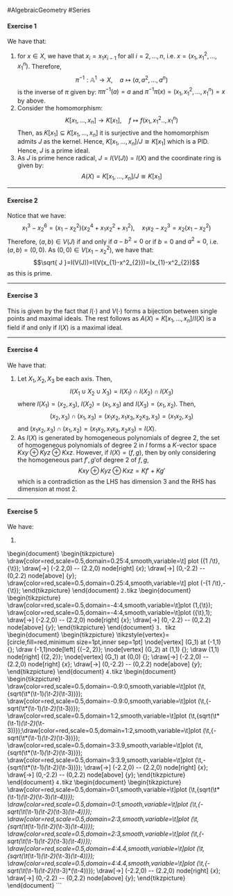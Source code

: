 #AlgebraicGeometry #Series 

#### Exercise 1
We have that:
1. for $x\in X$, we have that $x_{i}=x_{1}x_{i-1}$ for all $i=2,\dots,n$, i.e. $x=(x_{1},x_{1}^{2},\dots,x_{1}^n)$. Therefore, $$\pi ^{-1}:\mathbb{A}^{1}\to X,\quad a\mapsto (a,a^{2},\dots,a^n)$$is the inverse of $\pi$ given by: $\pi\pi ^{-1}(a)=a$ and $\pi ^{-1}\pi(x)=(x_{1},x_{1}^2,\dots,x_{1}^n)=x$ by above.
2. Consider the homomorphism: $$K[x_{1},\dots,x_{n}]\to K[x_{1}],\quad f\mapsto f(x_{1},x_{1}^{2}..,x_{1}^n)$$Then, as $K[x_{1}]\subseteq K[x_{1},\dots,x_{n}]$ it is surjective and the homomorphism admits $J$ as the kernel. Hence, $K[x_{1},\dots,x_{n}] / J\cong K[x_{1}]$ which is a PID. Hence, $J$ is a prime ideal.
3. As $J$ is prime hence radical, $J=I(V(J))=I(X)$ and the coordinate ring is given by: $$A(X)=K[x_{1},\dots,x_{n}] / J\cong K[x_{1}]$$

---
#### Exercise 2
Notice that we have: $$x_{1}^3-x_{2}^6=(x_{1}-x_{2}^2)(x_{2}^4+x_{1}x_{2}^2+x_{1}^{2}),\quad x_{1}x_{2}-x_{2}^3=x_{2}(x_{1}-x_{2}^2)$$Therefore, $(a,b)\in V(J)$ if and only if $a-b ^{2} = 0$ or if $b=0$ and $a^{2}=0$, i.e. $(a,b)=(0,0)$. As $(0,0)\in V(x_{1}-x_{2}^2)$, we have that: $$\sqrt{ J }=I(V(J))=I(V(x_{1}-x^2_{2}))=(x_{1}-x^2_{2})$$as this is prime. 

---
#### Exercise 3
This is given by the fact that $I(\cdot)$ and $V(\cdot)$ forms a bijection between single points and maximal ideals. The rest follows as $A(X)=K[x_{1},\dots,x_{n}] / I(X)$ is a field if and only if $I(X)$ is a maximal ideal.

---
#### Exercise 4
We have that:
1. Let $X_{1},X_{2},X_{3}$ be each axis. Then, $$I(X_{1}\cup X_{2}\cup X_{3})=I(X_{1})\cap I(X_{2})\cap I(X_{3})$$where $I(X_{1})=(x_{2},x_{3})$, $I(X_{2})=(x_{1},x_{3})$ and $I(X_{3})=(x_{1},x_{2})$. Then, $$(x_{2},x_{3})\cap(x_{1},x_{3})=(x_{1}x_{2},x_{1}x_{3},x_{2}x_{3},x_{3})=(x_{1}x_{2},x_{3})$$and $(x_{1}x_{2},x_{3})\cap(x_{1},x_{2})=(x_{1}x_{2},x_{1}x_{3},x_{2}x_{3})=I(X)$.
2. As $I(X)$ is generated by homogeneous polynomials of degree 2, the set of homogeneous polynomials of degree 2 in $I$ forms a $K$-vector space $Kxy\oplus Kyz\oplus Kxz$. However, if $I(X)=(f,g)$, then by only considering the homogeneous part $f',g'$of degree 2 of $f,g$, $$Kxy\oplus Kyz\oplus Kxz=Kf'+Kg'$$which is a contradiction as the LHS has dimension 3 and the RHS has dimension at most 2. 

---
#### Exercise 5
We have:
1. ```tikz 
\begin{document} 
\begin{tikzpicture}
\draw[color=red,scale=0.5,domain=0.25:4,smooth,variable=\t]
plot ({1 /\t},{\t});
\draw[->] (-2.2,0) -- (2.2,0) node[right] {$x$}; 
\draw[->] (0,-2.2) -- (0,2.2) node[above] {$y$}; 
\draw[color=red,scale=0.5,domain=0.25:4,smooth,variable=\t]
plot (-{1 /\t},-{\t});
\end{tikzpicture} 
\end{document} ```
2. ```tikz 
\begin{document} 
\begin{tikzpicture}
\draw[color=red,scale=0.5,domain=-4:4,smooth,variable=\t]plot (1,{\t});
\draw[color=red,scale=0.5,domain=-4:4,smooth,variable=\t]plot ({\t},1);
\draw[->] (-2.2,0) -- (2.2,0) node[right] {$x$}; 
\draw[->] (0,-2.2) -- (0,2.2) node[above] {$y$}; 
\end{tikzpicture} 
\end{document} ```
3.  ```tikz 
\begin{document} 
\begin{tikzpicture}
\tikzstyle{vertex}=[circle,fill=red,minimum size=1pt,inner sep=1pt]
  \node[vertex] (G_1) at (-1,1) {};
  \draw (-1,1)node[left] {$(-2,2)$}; 
  \node[vertex] (G_2) at (1,1) {};
  \draw (1,1)  node[right] {$(2,2)$}; 
  \node[vertex] (G_1) at (0,0) {};
\draw[->] (-2.2,0) -- (2.2,0) node[right] {$x$}; 
\draw[->] (0,-2.2) -- (0,2.2) node[above] {$y$}; 
\end{tikzpicture} 
\end{document} ```
4. ```tikz 
\begin{document} 
\begin{tikzpicture}
\draw[color=red,scale=0.5,domain=-0.9:0,smooth,variable=\t]plot (\t,{sqrt(\t*(\t-1)*(\t-2)*(\t-3))});
\draw[color=red,scale=0.5,domain=-0.9:0,smooth,variable=\t]plot (\t,{-sqrt(\t*(\t-1)*(\t-2)*(\t-3))});
\draw[color=red,scale=0.5,domain=1:2,smooth,variable=\t]plot (\t,{sqrt(\t*(\t-1)*(\t-2)*(\t-3))});\draw[color=red,scale=0.5,domain=1:2,smooth,variable=\t]plot (\t,{-sqrt(\t*(\t-1)*(\t-2)*(\t-3))});
\draw[color=red,scale=0.5,domain=3:3.9,smooth,variable=\t]plot (\t,{sqrt(\t*(\t-1)*(\t-2)*(\t-3))});
\draw[color=red,scale=0.5,domain=3:3.9,smooth,variable=\t]plot (\t,-{sqrt(\t*(\t-1)*(\t-2)*(\t-3))});
\draw[->] (-2.2,0) -- (2.2,0) node[right] {$x$}; 
\draw[->] (0,-2.2) -- (0,2.2) node[above] {$y$}; 
\end{tikzpicture} 
\end{document} ```
4. ```tikz 
\begin{document} 
\begin{tikzpicture}
\draw[color=red,scale=0.5,domain=0:1,smooth,variable=\t]plot (\t,{sqrt(\t*(\t-1)*(\t-2)*(\t-3)*(\t-4))});
\draw[color=red,scale=0.5,domain=0:1,smooth,variable=\t]plot (\t,{-sqrt(\t*(\t-1)*(\t-2)*(\t-3)*(\t-4))});
\draw[color=red,scale=0.5,domain=2:3,smooth,variable=\t]plot (\t,{sqrt(\t*(\t-1)*(\t-2)*(\t-3)*(\t-4))});
\draw[color=red,scale=0.5,domain=2:3,smooth,variable=\t]plot (\t,{-sqrt(\t*(\t-1)*(\t-2)*(\t-3)*(\t-4))});
\draw[color=red,scale=0.5,domain=4:4.4,smooth,variable=\t]plot (\t,{sqrt(\t*(\t-1)*(\t-2)*(\t-3)*(\t-4))});
\draw[color=red,scale=0.5,domain=4:4.4,smooth,variable=\t]plot (\t,{-sqrt(\t*(\t-1)*(\t-2)*(\t-3)*(\t-4))});
\draw[->] (-2.2,0) -- (2.2,0) node[right] {$x$}; 
\draw[->] (0,-2.2) -- (0,2.2) node[above] {$y$}; 
\end{tikzpicture} 
\end{document} ```